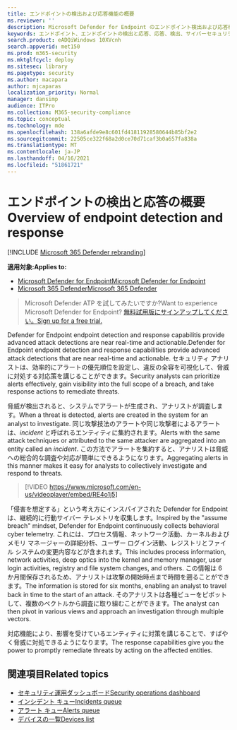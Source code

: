 ```yaml
---
title: エンドポイントの検出および応答機能の概要
ms.reviewer: ''
description: Microsoft Defender for Endpoint のエンドポイント検出および応答機能について説明します。
keywords: エンドポイント、エンドポイントの検出と応答、応答、検出、サイバーセキュリティ、保護のための microsoft Defender
search.product: eADQiWindows 10XVcnh
search.appverid: met150
ms.prod: m365-security
ms.mktglfcycl: deploy
ms.sitesec: library
ms.pagetype: security
ms.author: macapara
author: mjcaparas
localization_priority: Normal
manager: dansimp
audience: ITPro
ms.collection: M365-security-compliance
ms.topic: conceptual
ms.technology: mde
ms.openlocfilehash: 138a6afde9e8c601fd41811928580644b85bf2e2
ms.sourcegitcommit: 22505ce322f68a2d0ce70d71caf3b0a657fa838a
ms.translationtype: MT
ms.contentlocale: ja-JP
ms.lasthandoff: 04/16/2021
ms.locfileid: "51861721"
---
```

# <a name="overview-of-endpoint-detection-and-response"></a><span data-ttu-id="2480c-104">エンドポイントの検出と応答の概要</span><span class="sxs-lookup"><span data-stu-id="2480c-104">Overview of endpoint detection and response</span></span>

[!INCLUDE [Microsoft 365 Defender rebranding](../../includes/microsoft-defender.md)]


<span data-ttu-id="2480c-105">**適用対象:**</span><span class="sxs-lookup"><span data-stu-id="2480c-105">**Applies to:**</span></span>
- [<span data-ttu-id="2480c-106">Microsoft Defender for Endpoint</span><span class="sxs-lookup"><span data-stu-id="2480c-106">Microsoft Defender for Endpoint</span></span>](https://go.microsoft.com/fwlink/p/?linkid=2154037)
- [<span data-ttu-id="2480c-107">Microsoft 365 Defender</span><span class="sxs-lookup"><span data-stu-id="2480c-107">Microsoft 365 Defender</span></span>](https://go.microsoft.com/fwlink/?linkid=2118804)

> <span data-ttu-id="2480c-108">Microsoft Defender ATP を試してみたいですか?</span><span class="sxs-lookup"><span data-stu-id="2480c-108">Want to experience Microsoft Defender for Endpoint?</span></span> [<span data-ttu-id="2480c-109">無料試用版にサインアップしてください。</span><span class="sxs-lookup"><span data-stu-id="2480c-109">Sign up for a free trial.</span></span>](https://www.microsoft.com/microsoft-365/windows/microsoft-defender-atp?ocid=docs-wdatp-exposedapis-abovefoldlink)

<span data-ttu-id="2480c-110">Defender for Endpoint endpoint detection and response capabilitis provide advanced attack detections are near real-time and actionable.</span><span class="sxs-lookup"><span data-stu-id="2480c-110">Defender for Endpoint endpoint detection and response capabilities provide advanced attack detections that are near real-time and actionable.</span></span> <span data-ttu-id="2480c-111">セキュリティ アナリストは、効率的にアラートの優先順位を設定し、違反の全容を可視化して、脅威に対処する対応策を講じることができます。</span><span class="sxs-lookup"><span data-stu-id="2480c-111">Security analysts can prioritize alerts effectively, gain visibility into the full scope of a breach, and take response actions to remediate threats.</span></span>

<span data-ttu-id="2480c-112">脅威が検出されると、システムでアラートが生成され、アナリストが調査します。</span><span class="sxs-lookup"><span data-stu-id="2480c-112">When a threat is detected, alerts are created in the system for an analyst to investigate.</span></span> <span data-ttu-id="2480c-113">同じ攻撃技法のアラートや同じ攻撃者によるアラートは、_incident_ と呼ばれるエンティティに集約されます。</span><span class="sxs-lookup"><span data-stu-id="2480c-113">Alerts with the same attack techniques or attributed to the same attacker are aggregated into an entity called an _incident_.</span></span> <span data-ttu-id="2480c-114">この方法でアラートを集約すると、アナリストは脅威への総合的な調査や対応が簡単にできるようになります。</span><span class="sxs-lookup"><span data-stu-id="2480c-114">Aggregating alerts in this manner makes it easy for analysts to collectively investigate and respond to threats.</span></span>

>[!VIDEO https://www.microsoft.com/en-us/videoplayer/embed/RE4o1j5]

<span data-ttu-id="2480c-115">「侵害を想定する」という考え方にインスパイアされた Defender for Endpoint は、継続的に行動サイバー テレメトリを収集します。</span><span class="sxs-lookup"><span data-stu-id="2480c-115">Inspired by the "assume breach" mindset, Defender for Endpoint continuously collects behavioral cyber telemetry.</span></span> <span data-ttu-id="2480c-116">これには、プロセス情報、ネットワーク活動、カーネルおよびメモリ マネージャーの詳細分析、ユーザー ログイン活動、レジストリとファイル システムの変更内容などが含まれます。</span><span class="sxs-lookup"><span data-stu-id="2480c-116">This includes process information, network activities, deep optics into the kernel and memory manager, user login activities, registry and file system changes, and others.</span></span> <span data-ttu-id="2480c-117">この情報は 6 か月間保存されるため、アナリストは攻撃の開始時点まで時間を遡ることができます。</span><span class="sxs-lookup"><span data-stu-id="2480c-117">The information is stored for six months, enabling an analyst to travel back in time to the start of an attack.</span></span> <span data-ttu-id="2480c-118">そのアナリストは各種ビューをピボットして、複数のベクトルから調査に取り組むことができます。</span><span class="sxs-lookup"><span data-stu-id="2480c-118">The analyst can then pivot in various views and approach an investigation through multiple vectors.</span></span>

<span data-ttu-id="2480c-119">対応機能により、影響を受けているエンティティに対策を講じることで、すばやく脅威に対処できるようになります。</span><span class="sxs-lookup"><span data-stu-id="2480c-119">The response capabilities give you the power to promptly remediate threats by acting on the affected entities.</span></span>


## <a name="related-topics"></a><span data-ttu-id="2480c-120">関連項目</span><span class="sxs-lookup"><span data-stu-id="2480c-120">Related topics</span></span>
- [<span data-ttu-id="2480c-121">セキュリティ運用ダッシュボード</span><span class="sxs-lookup"><span data-stu-id="2480c-121">Security operations dashboard</span></span>](security-operations-dashboard.md)
- [<span data-ttu-id="2480c-122">インシデント キュー</span><span class="sxs-lookup"><span data-stu-id="2480c-122">Incidents queue</span></span>](view-incidents-queue.md)
- [<span data-ttu-id="2480c-123">アラート キュー</span><span class="sxs-lookup"><span data-stu-id="2480c-123">Alerts queue</span></span>](alerts-queue.md)
- [<span data-ttu-id="2480c-124">デバイスの一覧</span><span class="sxs-lookup"><span data-stu-id="2480c-124">Devices list</span></span>](machines-view-overview.md)

